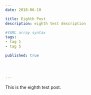 ```yaml
---
date: 2018-06-10

title: Eighth Post
description: eighth test description

#YAML array syntax
tags:
- tag 1
- tag 5

published: true




---
```


This is the eighth test post.
